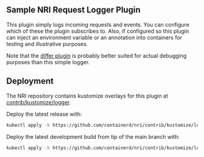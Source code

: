 ## Sample NRI Request Logger Plugin

This plugin simply logs incoming requests and events. You can configure which
of these the plugin subscribes to. Also, if configured so this plugin can
inject an environment variable or an annotation into containers for testing
and illustrative purposes.

Note that the [differ plugin](../differ) is probably better suited for actual
debugging purposes than this simple logger.

## Deployment

The NRI repository contains kustomize overlays for this plugin at
[contrib/kustomize/logger](../../contrib/kustomize/logger).

Deploy the latest release with:

```bash
kubectl apply -k https://github.com/containerd/nri/contrib/kustomize/logger
```

Deploy the latest development build from tip of the main branch with:

```bash
kubectl apply -k https://github.com/containerd/nri/contrib/kustomize/logger/unstable
```
